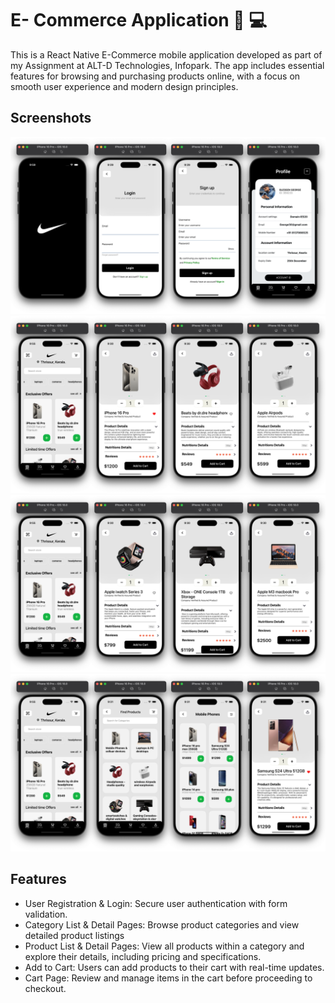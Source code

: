 
# E- Commerce Application 🚀 💻

This is a React Native E-Commerce mobile application developed as part of my Assignment at ALT-D Technologies, Infopark. The app includes essential features for browsing and purchasing products online, with a focus on smooth user experience and modern design principles.



 

##  Screenshots
![App Screenshot](./overview/overview-1.png)
![App Screenshot](./overview/overview-2.png)
![App Screenshot](./overview/overview-3.png)
![App Screenshot](./overview/overview-4.png)




## Features

- User Registration & Login: Secure user authentication with form validation.
- Category List & Detail Pages: Browse product categories and view detailed product listings
- Product List & Detail Pages: View all products within a category and explore their details, including pricing and specifications.
- Add to Cart: Users can add products to their cart with real-time updates.
- Cart Page: Review and manage items in the cart before proceeding to checkout.



